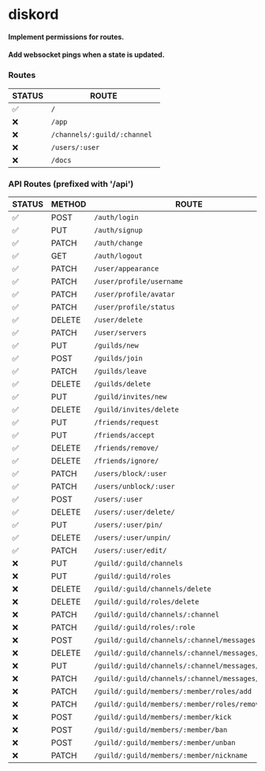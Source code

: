 # diskord

#### Implement permissions for routes.

#### Add websocket pings when a state is updated.

### Routes

| STATUS | ROUTE                        |
| ------ | ---------------------------- |
| ✅     | `/ `                         |
| ❌     | `/app `                      |
| ❌     | `/channels/:guild/:channel ` |
| ❌     | `/users/:user `              |
| ❌     | `/docs `                     |

### API Routes (prefixed with '/api')

| STATUS | METHOD | ROUTE                                              |
| ------ | ------ | -------------------------------------------------- |
| ✅     | POST   | `/auth/login `                                     |
| ✅     | PUT    | `/auth/signup `                                    |
| ✅     | PATCH  | `/auth/change `                                    |
| ✅     | GET    | `/auth/logout `                                    |
| ✅     | PATCH  | `/user/appearance `                                |
| ✅     | PATCH  | `/user/profile/username `                          |
| ✅     | PATCH  | `/user/profile/avatar `                            |
| ✅     | PATCH  | `/user/profile/status `                            |
| ✅     | DELETE | `/user/delete `                                    |
| ✅     | PATCH  | `/user/servers `                                   |
| ✅     | PUT    | `/guilds/new `                                     |
| ✅     | POST   | `/guilds/join `                                    |
| ✅     | PATCH  | `/guilds/leave `                                   |
| ✅     | DELETE | `/guilds/delete `                                  |
| ✅     | PUT    | `/guild/invites/new `                              |
| ✅     | DELETE | `/guild/invites/delete `                           |
| ✅     | PUT    | `/friends/request `                                |
| ✅     | PUT    | `/friends/accept `                                 |
| ✅     | DELETE | `/friends/remove/ `                                |
| ✅     | DELETE | `/friends/ignore/ `                                |
| ✅     | PATCH  | `/users/block/:user `                              |
| ✅     | PATCH  | `/users/unblock/:user `                            |
| ✅     | POST   | `/users/:user `                                    |
| ✅     | DELETE | `/users/:user/delete/ `                            |
| ✅     | PUT    | `/users/:user/pin/ `                               |
| ✅     | DELETE | `/users/:user/unpin/ `                             |
| ✅     | PATCH  | `/users/:user/edit/ `                              |
| ❌     | PUT    | `/guild/:guild/channels `                          |
| ❌     | PUT    | `/guild/:guild/roles `                             |
| ❌     | DELETE | `/guild/:guild/channels/delete `                   |
| ❌     | DELETE | `/guild/:guild/roles/delete `                      |
| ❌     | PATCH  | `/guild/:guild/channels/:channel `                 |
| ❌     | PATCH  | `/guild/:guild/roles/:role `                       |
| ❌     | POST   | `/guild/:guild/channels/:channel/messages `        |
| ❌     | DELETE | `/guild/:guild/channels/:channel/messages/delete ` |
| ❌     | PUT    | `/guild/:guild/channels/:channel/messages/pin `    |
| ❌     | PATCH  | `/guild/:guild/channels/:channel/messages/edit `   |
| ❌     | PATCH  | `/guild/:guild/members/:member/roles/add `         |
| ❌     | PATCH  | `/guild/:guild/members/:member/roles/remove`       |
| ❌     | POST   | `/guild/:guild/members/:member/kick `              |
| ❌     | POST   | `/guild/:guild/members/:member/ban`                |
| ❌     | POST   | `/guild/:guild/members/:member/unban `             |
| ❌     | PATCH  | `/guild/:guild/members/:member/nickname `          |
